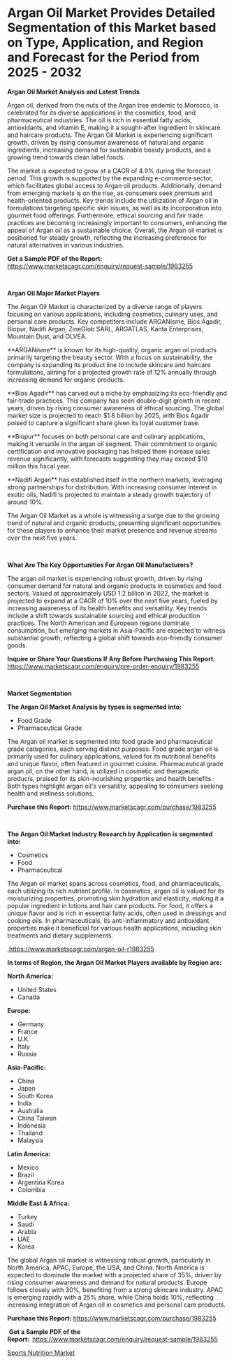 <p><h1>Argan Oil Market Provides Detailed Segmentation of this Market based on Type, Application, and Region and Forecast for the Period from 2025 - 2032</h1></p><p><strong>Argan Oil Market Analysis and Latest Trends</strong></p>
<p><p>Argan oil, derived from the nuts of the Argan tree endemic to Morocco, is celebrated for its diverse applications in the cosmetics, food, and pharmaceutical industries. The oil is rich in essential fatty acids, antioxidants, and vitamin E, making it a sought-after ingredient in skincare and haircare products. The Argan Oil Market is experiencing significant growth, driven by rising consumer awareness of natural and organic ingredients, increasing demand for sustainable beauty products, and a growing trend towards clean label foods.</p><p>The market is expected to grow at a CAGR of 4.9% during the forecast period. This growth is supported by the expanding e-commerce sector, which facilitates global access to Argan oil products. Additionally, demand from emerging markets is on the rise, as consumers seek premium and health-oriented products. Key trends include the utilization of Argan oil in formulations targeting specific skin issues, as well as its incorporation into gourmet food offerings. Furthermore, ethical sourcing and fair trade practices are becoming increasingly important to consumers, enhancing the appeal of Argan oil as a sustainable choice. Overall, the Argan oil market is positioned for steady growth, reflecting the increasing preference for natural alternatives in various industries.</p></p>
<p><strong>Get a Sample PDF of the Report:&nbsp;</strong> <a href="https://www.marketscagr.com/enquiry/request-sample/1983255?utm_campaign=2476&utm_medium=2&utm_source=Github&utm_content=ia&utm_term=07042025&utm_id=argan-oil">https://www.marketscagr.com/enquiry/request-sample/1983255</a></p>
<p>&nbsp;</p>
<p><strong>Argan Oil Major Market Players</strong></p>
<p><p>The Argan Oil Market is characterized by a diverse range of players focusing on various applications, including cosmetics, culinary uses, and personal care products. Key competitors include ARGANisme, Bios Agadir, Biopur, Nadifi Argan, ZineGlob SARL, ARGATLAS, Kanta Enterprises, Mountain Dust, and OLVEA.</p><p>**ARGANisme** is known for its high-quality, organic argan oil products primarily targeting the beauty sector. With a focus on sustainability, the company is expanding its product line to include skincare and haircare formulations, aiming for a projected growth rate of 12% annually through increasing demand for organic products.</p><p>**Bios Agadir** has carved out a niche by emphasizing its eco-friendly and fair-trade practices. This company has seen double-digit growth in recent years, driven by rising consumer awareness of ethical sourcing. The global market size is projected to reach $1.8 billion by 2025, with Bios Agadir poised to capture a significant share given its loyal customer base.</p><p>**Biopur** focuses on both personal care and culinary applications, making it versatile in the argan oil segment. Their commitment to organic certification and innovative packaging has helped them increase sales revenue significantly, with forecasts suggesting they may exceed $10 million this fiscal year.</p><p>**Nadifi Argan** has established itself in the northern markets, leveraging strong partnerships for distribution. With increasing consumer interest in exotic oils, Nadifi is projected to maintain a steady growth trajectory of around 10%.</p><p>The Argan Oil Market as a whole is witnessing a surge due to the growing trend of natural and organic products, presenting significant opportunities for these players to enhance their market presence and revenue streams over the next five years.</p></p>
<p>&nbsp;</p>
<p><strong>What Are The Key Opportunities For Argan Oil Manufacturers?</strong></p>
<p><p>The argan oil market is experiencing robust growth, driven by rising consumer demand for natural and organic products in cosmetics and food sectors. Valued at approximately USD 1.2 billion in 2022, the market is projected to expand at a CAGR of 10% over the next five years, fueled by increasing awareness of its health benefits and versatility. Key trends include a shift towards sustainable sourcing and ethical production practices. The North American and European regions dominate consumption, but emerging markets in Asia-Pacific are expected to witness substantial growth, reflecting a global shift towards eco-friendly consumer goods.</p></p>
<p><strong>Inquire or Share Your Questions If Any Before Purchasing This Report:</strong> <a href="https://www.marketscagr.com/enquiry/pre-order-enquiry/1983255?utm_campaign=2476&utm_medium=2&utm_source=Github&utm_content=ia&utm_term=07042025&utm_id=argan-oil">https://www.marketscagr.com/enquiry/pre-order-enquiry/1983255</a></p>
<p>&nbsp;</p>
<p><strong>Market Segmentation</strong></p>
<p><strong>The Argan Oil Market Analysis by types is segmented into:</strong></p>
<p><ul><li>Food Grade</li><li>Pharmaceutical Grade</li></ul></p>
<p><p>The Argan oil market is segmented into food grade and pharmaceutical grade categories, each serving distinct purposes. Food grade argan oil is primarily used for culinary applications, valued for its nutritional benefits and unique flavor, often featured in gourmet cuisine. Pharmaceutical grade argan oil, on the other hand, is utilized in cosmetic and therapeutic products, praised for its skin-nourishing properties and health benefits. Both types highlight argan oil's versatility, appealing to consumers seeking health and wellness solutions.</p></p>
<p><strong>Purchase this Report:&nbsp;</strong><a href="https://www.marketscagr.com/purchase/1983255?utm_campaign=2476&utm_medium=2&utm_source=Github&utm_content=ia&utm_term=07042025&utm_id=argan-oil">https://www.marketscagr.com/purchase/1983255</a></p>
<p>&nbsp;</p>
<p><strong>The Argan Oil Market Industry Research by Application is segmented into:</strong></p>
<p><ul><li>Cosmetics</li><li>Food</li><li>Pharmaceutical</li></ul></p>
<p><p>The Argan oil market spans across cosmetics, food, and pharmaceuticals, each utilizing its rich nutrient profile. In cosmetics, argan oil is valued for its moisturizing properties, promoting skin hydration and elasticity, making it a popular ingredient in lotions and hair care products. For food, it offers a unique flavor and is rich in essential fatty acids, often used in dressings and cooking oils. In pharmaceuticals, its anti-inflammatory and antioxidant properties make it beneficial for various health applications, including skin treatments and dietary supplements.</p></p>
<p><a href="https://www.marketscagr.com/argan-oil-r1983255?utm_campaign=2476&utm_medium=2&utm_source=Github&utm_content=ia&utm_term=07042025&utm_id=argan-oil">&nbsp;https://www.marketscagr.com/argan-oil-r1983255</a></p>
<p><strong>In terms of Region, the Argan Oil Market Players available by Region are:</strong></p>
<p>
    <p> <strong> North America: </strong>
        <ul>
            <li>United States</li>
            <li>Canada</li>
        </ul>
        </p> 
    <p> <strong> Europe: </strong>
        <ul>
            <li>Germany</li>
            <li>France</li>
            <li>U.K.</li>
            <li>Italy</li>
            <li>Russia</li>
        </ul>
        </p> 
    <p> <strong> Asia-Pacific: </strong>
        <ul>
            <li>China</li>
            <li>Japan</li>
            <li>South Korea</li>
            <li>India</li>
            <li>Australia</li>
            <li>China Taiwan</li>
            <li>Indonesia</li>
            <li>Thailand</li>
            <li>Malaysia</li>
        </ul>
        </p> 
    <p> <strong> Latin America: </strong>
        <ul>
            <li>Mexico</li>
            <li>Brazil</li>
            <li>Argentina Korea</li>
            <li>Colombia</li>
        </ul>
        </p> 
    <p> <strong> Middle East & Africa: </strong>
        <ul>
            <li>Turkey</li>
            <li>Saudi</li>
            <li>Arabia</li>
            <li>UAE</li>
            <li>Korea</li>
        </ul>
    </p>
    </p>
<p><p>The global Argan oil market is witnessing robust growth, particularly in North America, APAC, Europe, the USA, and China. North America is expected to dominate the market with a projected share of 35%, driven by rising consumer awareness and demand for natural products. Europe follows closely with 30%, benefiting from a strong skincare industry. APAC is emerging rapidly with a 25% share, while China holds 10%, reflecting increasing integration of Argan oil in cosmetics and personal care products.</p></p>
<p><strong>Purchase this Report: </strong><a href="https://www.marketscagr.com/purchase/1983255?utm_campaign=2476&utm_medium=2&utm_source=Github&utm_content=ia&utm_term=07042025&utm_id=argan-oil">https://www.marketscagr.com/purchase/1983255</a></p>
<p>&nbsp;<strong>Get a Sample PDF of the Report:&nbsp;&nbsp;</strong><a href="https://www.marketscagr.com/enquiry/request-sample/1983255?utm_campaign=2476&utm_medium=2&utm_source=Github&utm_content=ia&utm_term=07042025&utm_id=argan-oil">https://www.marketscagr.com/enquiry/request-sample/1983255</a></p>
<p><strong></strong></p>
<p><p><a href="https://github.com/sungbruington660/Market-Research-Report-List-1/blob/main/sports-nutrition-market.md?utm_campaign=2476&utm_medium=2&utm_source=Github&utm_content=ia&utm_term=07042025&utm_id=argan-oil">Sports Nutrition Market</a></p></p>